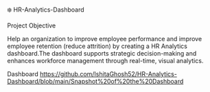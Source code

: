 ❄️ HR-Analytics-Dashboard

Project Objective

Help an organization to improve employee performance and improve employee retention (reduce attrition) by creating a HR Analytics dashboard.The dashboard supports strategic decision-making and enhances workforce management through real-time, visual analytics.





Dashboard
https://github.com/IshitaGhosh52/HR-Analytics-Dashboard/blob/main/Snapshot%20of%20the%20Dashboard
